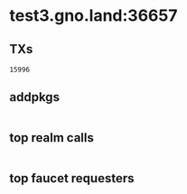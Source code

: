 # test3.gno.land:36657

## TXs
```
15996
```

## addpkgs
```
```

## top realm calls
```
```

## top faucet requesters
```
```

